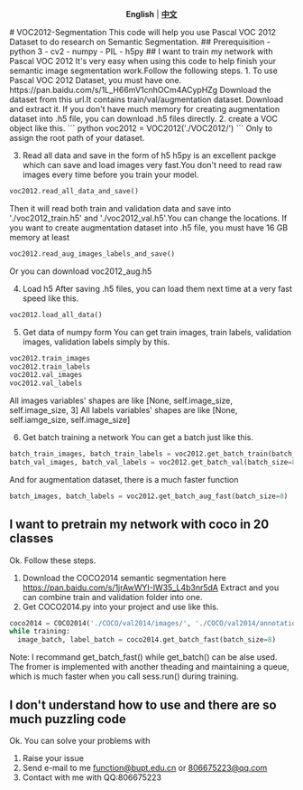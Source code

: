 <p align="center">
<strong>English</strong> | <a href="https://github.com/REFunction/VOC2012-Segmentation/master/README_zh.md"><strong>中文</strong></a>
</p>
# VOC2012-Segmentation
This code will help you use Pascal VOC 2012 Dataset to do research on Semantic Segmentation.
## Prerequisition
- python 3
- cv2
- numpy
- PIL
- h5py
## I want to train my network with Pascal VOC 2012
It's very easy when using this code to help finish your semantic image segmentation work.Follow the following steps.
1. To use Pascal VOC 2012 Dataset, you must have one.
https://pan.baidu.com/s/1L_H66mV1cnhOCm4ACypHZg
Download the dataset from this url.It contains train/val/augmentation dataset.
Download and extract it.
If you don't have much memory for creating augmentation dataset into .h5 file, you can download .h5 files directly.
2. create a VOC object like this.
``` python
voc2012 = VOC2012('./VOC2012/')
```
Only to assign the root path of your dataset.

3. Read all data and save in the form of h5
h5py is an excellent packge which can save and load images very fast.You don't need to read raw images every time before you train your model.
``` python
voc2012.read_all_data_and_save()
```
Then it will read both train and validation data and save into './voc2012_train.h5' and './voc2012_val.h5'.You can change the locations.
If you want to create augmentation dataset into .h5 file, you must have 16 GB memory at least
``` python
voc2012.read_aug_images_labels_and_save()
```
Or you can download voc2012_aug.h5

4. Load h5
After saving .h5 files, you can load them next time at a very fast speed like this.
``` python
voc2012.load_all_data()
```
5. Get data of numpy form
You can get train images, train labels, validation images, validation labels simply by this.
``` python
voc2012.train_images
voc2012.train_labels
voc2012.val_images
voc2012.val_labels
```
All images variables' shapes are like [None, self.image_size, self.image_size, 3]
All labels variables' shapes are like [None, self.iamge_size, self.image_size]

6. Get batch training a network
You can get a batch just like this.
``` python
batch_train_images, batch_train_labels = voc2012.get_batch_train(batch_size=8)
batch_val_images, batch_val_labels = voc2012.get_batch_val(batch_size=8)
```
And for augmentation dataset, there is a much faster function
``` python
batch_images, batch_labels = voc2012.get_batch_aug_fast(batch_size=8)
```
## I want to pretrain my network with coco in 20 classes
Ok. Follow these steps.
1. Download the COCO2014 semantic segmentation here https://pan.baidu.com/s/1jrAwWYI-IW35_L4b3nr5dA
  Extract and you can combine train and validation folder into one.
2. Get COCO2014.py into your project and use like this.
``` python
coco2014 = COCO2014('./COCO/val2014/images/', './COCO/val2014/annotations/')
while training:
  image_batch, label_batch = coco2014.get_batch_fast(batch_size=8)
```
Note: I recommand get_batch_fast() while get_batch() can be alse used. The fromer is implemented with another theading and maintaining a queue, which is much faster when you call sess.run() during training.
## I don't understand how to use and there are so much puzzling code
Ok. You can solve your problems with
1. Raise your issue
2. Send e-mail to me function@bupt.edu.cn or 806675223@qq.com
3. Contact with me with QQ:806675223
